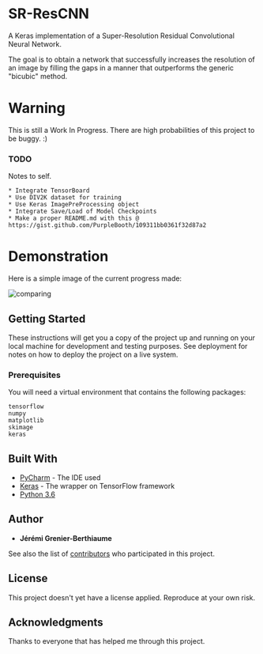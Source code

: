 # SR-ResCNN
A Keras implementation of a Super-Resolution Residual Convolutional Neural Network.

The goal is to obtain a network that successfully increases the resolution of an image by filling the gaps in a manner that outperforms the generic "bicubic" method.

# Warning
This is still a Work In Progress. There are high probabilities of this project to be buggy. :)

### TODO

Notes to self.

```
* Integrate TensorBoard
* Use DIV2K dataset for training
* Use Keras ImagePreProcessing object
* Integrate Save/Load of Model Checkpoints
* Make a proper README.md with this @ https://gist.github.com/PurpleBooth/109311bb0361f32d87a2
```

# Demonstration

Here is a simple image of the current progress made:

![comparing](https://raw.githubusercontent.com/payne911/SR-ResCNN-Keras-/master/pictures/results.png)

## Getting Started

These instructions will get you a copy of the project up and running on your local machine for development and testing purposes. See deployment for notes on how to deploy the project on a live system.

### Prerequisites

You will need a virtual environment that contains the following packages:

```
tensorflow
numpy
matplotlib
skimage
keras
```

## Built With

* [PyCharm](https://www.jetbrains.com/pycharm/) - The IDE used
* [Keras](https://keras.io/) - The wrapper on TensorFlow framework
* [Python 3.6](https://www.python.org/downloads/release/python-360/)

## Author

* **Jérémi Grenier-Berthiaume**

See also the list of [contributors](https://github.com/payne911/SR-ResCNN-Keras-/graphs/contributors) who participated in this project.

## License

This project doesn't yet have a license applied. Reproduce at your own risk.

## Acknowledgments

Thanks to everyone that has helped me through this project.
